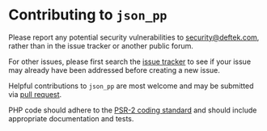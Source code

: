 # Contributing to `json_pp`

Please report any potential security vulnerabilities to [security@deftek.com](mailto:security@deftek.com), rather than
in the issue tracker or another public forum.

For other issues, please first search the [issue tracker](https://github.com/deftek/json_pp/issues) to see if your issue
may already have been addressed before creating a new issue.

Helpful contributions to `json_pp` are most welcome and may be submitted via
[pull request](https://help.github.com/articles/creating-a-pull-request/).

PHP code should adhere to the [PSR-2 coding standard](http://www.php-fig.org/psr/psr-2/) and should include
appropriate documentation and tests.

